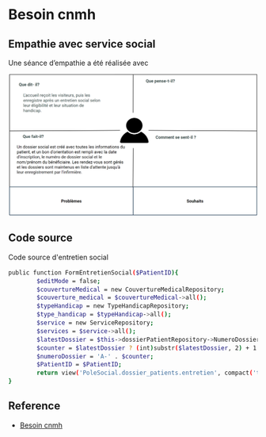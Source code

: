 # Besoin cnmh

<!-- new slide -->
## Empathie avec service social

Une séance d’empathie a été réalisée avec

![service social Carte d'empathie](../images/service-social.png)

<!-- new slide -->
## Code source 

Code source d'entretien social

```bash
public function FormEntretienSocial($PatientID){
        $editMode = false; 
        $couvertureMedical = new CouvertureMedicalRepository;
        $couverture_medical = $couvertureMedical->all();
        $typeHandicap = new TypeHandicapRepository;
        $type_handicap = $typeHandicap->all();
        $service = new ServiceRepository;
        $services = $service->all();
        $latestDossier = $this->dossierPatientRepository->NumeroDossier();
        $counter = $latestDossier ? (int)substr($latestDossier, 2) + 1 : 1;
        $numeroDossier = 'A-' . $counter;
        $PatientID = $PatientID;
        return view('PoleSocial.dossier_patients.entretien', compact('type_handicap', 'couverture_medical','services','editMode','PatientID','numeroDossier'));
}

```

<!-- new slide -->
## Reference 

- [Besoin cnmh](https://github.com/cnmh/besoin)
  





